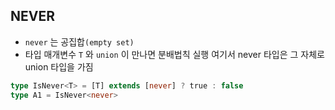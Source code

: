 ## NEVER

- `never` 는 공집합`(empty set)`
- 타입 매개변수 `T` 와 `union` 이 만나면 분배법칙 실행 여기서 never 타입은 그 자체로 union 타입을 가짐
    
```typescript
type IsNever<T> = [T] extends [never] ? true : false
type A1 = IsNever<never>
```